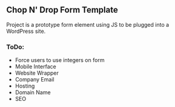 ## Chop N' Drop Form Template

Project is a prototype form element using JS to be plugged into a WordPress site.

### ToDo:
- Force users to use integers on form
- Mobile Interface
- Website Wrapper
- Company Email
- Hosting
- Domain Name
- SEO